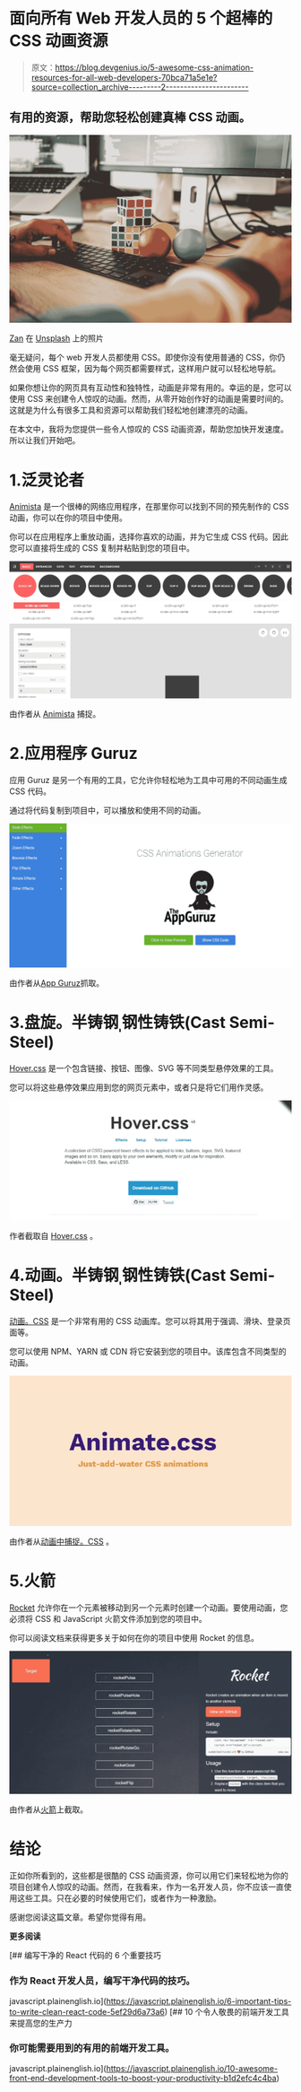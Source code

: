 # 面向所有 Web 开发人员的 5 个超棒的 CSS 动画资源

> 原文：<https://blog.devgenius.io/5-awesome-css-animation-resources-for-all-web-developers-70bca71a5e1e?source=collection_archive---------2----------------------->

## 有用的资源，帮助您轻松创建真棒 CSS 动画。

![](img/7ed1771eb1c4c9d71e0cc9d37aee5d7f.png)

[Zan](https://unsplash.com/@zanilic?utm_source=medium&utm_medium=referral) 在 [Unsplash](https://unsplash.com?utm_source=medium&utm_medium=referral) 上的照片

毫无疑问，每个 web 开发人员都使用 CSS。即使你没有使用普通的 CSS，你仍然会使用 CSS 框架，因为每个网页都需要样式，这样用户就可以轻松地导航。

如果你想让你的网页具有互动性和独特性，动画是非常有用的。幸运的是，您可以使用 CSS 来创建令人惊叹的动画。然而，从零开始创作好的动画是需要时间的。这就是为什么有很多工具和资源可以帮助我们轻松地创建漂亮的动画。

在本文中，我将为您提供一些令人惊叹的 CSS 动画资源，帮助您加快开发速度。所以让我们开始吧。

# 1.泛灵论者

[Animista](https://animista.net/) 是一个很棒的网络应用程序，在那里你可以找到不同的预先制作的 CSS 动画，你可以在你的项目中使用。

你可以在应用程序上重放动画，选择你喜欢的动画，并为它生成 CSS 代码。因此您可以直接将生成的 CSS 复制并粘贴到您的项目中。

![](img/cbc860ae509c0a2b25cfda3ba3b81c29.png)

由作者从 [Animista](https://animista.net/) 捕捉。

# 2.应用程序 Guruz

应用 Guruz 是另一个有用的工具，它允许你轻松地为工具中可用的不同动画生成 CSS 代码。

通过将代码复制到项目中，可以播放和使用不同的动画。

![](img/816566335214abd61ed73a7119d00f11.png)

由作者从[App Guruz](https://www.theappguruz.com/)抓取。

# 3.盘旋。半铸钢ˌ钢性铸铁(Cast Semi-Steel)

[Hover.css](https://ianlunn.github.io/Hover/) 是一个包含链接、按钮、图像、SVG 等不同类型悬停效果的工具。

您可以将这些悬停效果应用到您的网页元素中，或者只是将它们用作灵感。

![](img/c153da9be35d06c36fed53f87b80915a.png)

作者截取自 [Hover.css](https://ianlunn.github.io/Hover/) 。

# 4.动画。半铸钢ˌ钢性铸铁(Cast Semi-Steel)

[动画。CSS](https://animate.style/) 是一个非常有用的 CSS 动画库。您可以将其用于强调、滑块、登录页面等。

您可以使用 NPM、YARN 或 CDN 将它安装到您的项目中。该库包含不同类型的动画。

![](img/09e4a1c255d8509b282242fc7957b4cd.png)

由作者从[动画中捕捉。CSS](https://animate.style/) 。

# 5.火箭

[Rocket](https://minimamente.com/example/rocket/) 允许你在一个元素被移动到另一个元素时创建一个动画。要使用动画，您必须将 CSS 和 JavaScript 火箭文件添加到您的项目中。

你可以阅读文档来获得更多关于如何在你的项目中使用 Rocket 的信息。

![](img/152b547fc98d008fdfac423530b3fd0a.png)

由作者从[火箭](https://minimamente.com/example/rocket/)上截取。

# 结论

正如你所看到的，这些都是很酷的 CSS 动画资源，你可以用它们来轻松地为你的项目创建令人惊叹的动画。然而，在我看来，作为一名开发人员，你不应该一直使用这些工具。只在必要的时候使用它们，或者作为一种激励。

感谢您阅读这篇文章。希望你觉得有用。

**更多阅读**

[](https://javascript.plainenglish.io/6-important-tips-to-write-clean-react-code-5ef29d6a73a6) [## 编写干净的 React 代码的 6 个重要技巧

### 作为 React 开发人员，编写干净代码的技巧。

javascript.plainenglish.io](https://javascript.plainenglish.io/6-important-tips-to-write-clean-react-code-5ef29d6a73a6) [](https://javascript.plainenglish.io/10-awesome-front-end-development-tools-to-boost-your-productivity-b1d2efc4c4ba) [## 10 个令人敬畏的前端开发工具来提高您的生产力

### 你可能需要用到的有用的前端开发工具。

javascript.plainenglish.io](https://javascript.plainenglish.io/10-awesome-front-end-development-tools-to-boost-your-productivity-b1d2efc4c4ba)